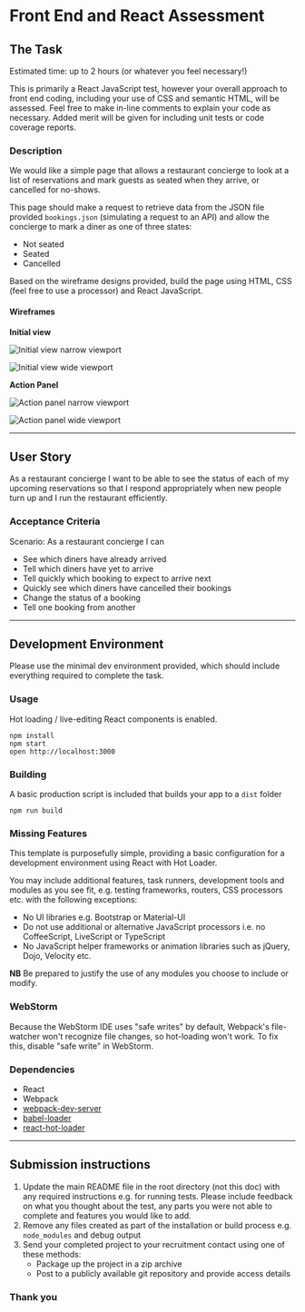 Front End and React Assessment
=====================


## The Task

Estimated time: up to 2 hours (or whatever you feel necessary!)

This is primarily a React JavaScript test, however your overall approach to front end coding, including your use of CSS and semantic HTML, will be assessed. Feel free to make in-line comments to explain your code as necessary.
Added merit will be given for including unit tests or code coverage reports.

### Description

We would like a simple page that allows a restaurant concierge to look at a list of reservations and mark guests as seated when they arrive, or cancelled for no-shows.

This page should make a request to retrieve data from the JSON file provided `bookings.json` (simulating a request to an API) and allow the concierge to mark a diner as one of three states:

* Not seated
* Seated
* Cancelled

Based on the wireframe designs provided, build the page using HTML, CSS (feel free to use a processor) and React JavaScript.

#### Wireframes

**Initial view**


![Initial view narrow viewport](wireframe_initial-view_mobile.png)  

![Initial view wide viewport](wireframe_initial-view_desktop.png)  

**Action Panel**

![Action panel narrow viewport](wireframe_action-panel_mobile.png)  

![Action panel wide viewport](wireframe_action-panel_desktop.png)  

--------------------------------- 

## User Story

As a restaurant concierge I want to be able to see the status of each of my upcoming reservations so that I respond appropriately when new people turn up and I run the restaurant efficiently.

### Acceptance Criteria

Scenario: As a restaurant concierge I can

- See which diners have already arrived
- Tell which diners have yet to arrive
- Tell quickly which booking to expect to arrive next
- Quickly see which diners have cancelled their bookings
- Change the status of a booking
- Tell one booking from another

---------------------------------

## Development Environment

Please use the minimal dev environment provided, which should include everything required to complete the task.

### Usage

Hot loading / live-editing React components is enabled.

```
npm install
npm start
open http://localhost:3000
```

### Building

A basic production script is included that builds your app to a `dist` folder

```
npm run build
```

### Missing Features

This template is purposefully simple, providing a basic configuration for a development environment using React with Hot Loader. 

You may include additional features, task runners, development tools and modules as you see fit, e.g. testing frameworks, routers, CSS processors etc. with the following exceptions:

* No UI libraries e.g. Bootstrap or Material-UI
* Do not use additional or alternative JavaScript processors i.e. no CoffeeScript, LiveScript or TypeScript
* No JavaScript helper frameworks or animation libraries such as jQuery, Dojo, Velocity etc.

**NB** Be prepared to justify the use of any modules you choose to include or modify.

### WebStorm

Because the WebStorm IDE uses "safe writes" by default, Webpack's file-watcher won't recognize file changes, so hot-loading won't work. To fix this, disable "safe write" in WebStorm.

### Dependencies

- React
- Webpack
- [webpack-dev-server](https://github.com/webpack/webpack-dev-server)
- [babel-loader](https://github.com/babel/babel-loader)
- [react-hot-loader](https://github.com/gaearon/react-hot-loader)

---------------------------------

## Submission instructions

1. Update the main README file in the root directory (not this doc) with any required instructions e.g. for running tests. Please include feedback on what you thought about the test, any parts you were not able to complete and features you would like to add.
2. Remove any files created as part of the installation or build process e.g. `node_modules` and debug output
3. Send your completed project to your recruitment contact using one of these methods:
    - Package up the project in a zip archive 
    - Post to a publicly available git repository and provide access details

### Thank you